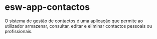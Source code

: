 # esw-app-contactos
O sistema de gestão de contactos é uma aplicação que permite ao utilizador armazenar, consultar, editar e eliminar contactos pessoais ou profissionais. 
